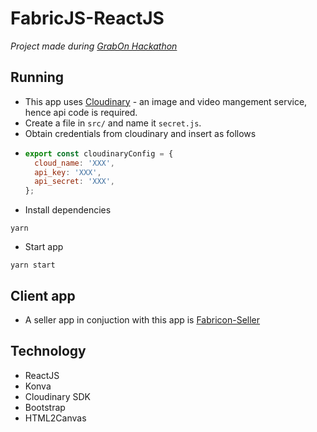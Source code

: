 # FabricJS-ReactJS

_Project made during [GrabOn Hackathon](https://hackerbay.co/user#/challenges/scripton)_

## Running

* This app uses [Cloudinary](https://cloudinary.com/) - an image and video mangement service, hence api code is required.
* Create a file in `src/` and name it `secret.js`.
* Obtain credentials from cloudinary and insert as follows
* ```javascript
  export const cloudinaryConfig = {
    cloud_name: 'XXX',
    api_key: 'XXX',
    api_secret: 'XXX',
  };
  ```

- Install dependencies

```
yarn
```

* Start app

```
yarn start
```

## Client app

* A seller app in conjuction with this app is [Fabricon-Seller](https://github.com/abiduzz420/fabricOn-seller-client)

## Technology

* ReactJS
* Konva
* Cloudinary SDK
* Bootstrap
* HTML2Canvas
